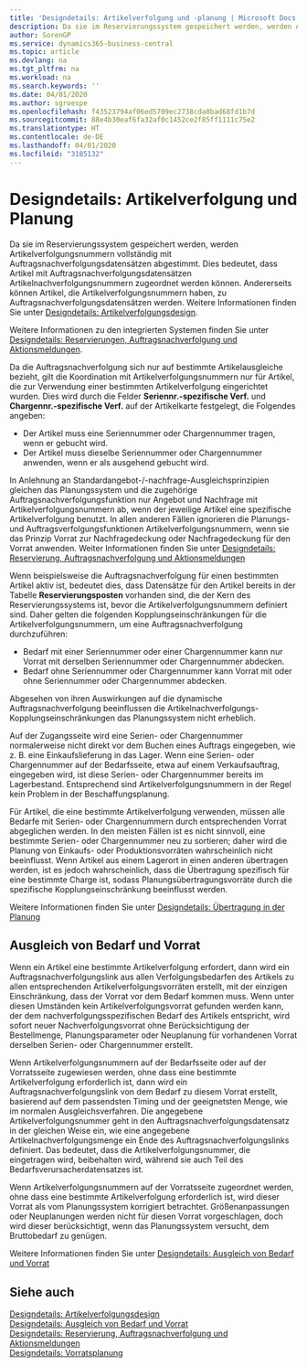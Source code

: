 ```yaml
---
title: 'Designdetails: Artikelverfolgung und -planung | Microsoft Docs'
description: Da sie im Reservierungssystem gespeichert werden, werden Artikelverfolgungsnummern vollständig mit Auftragsnachverfolgungsdatensätzen abgestimmt.
author: SorenGP
ms.service: dynamics365-business-central
ms.topic: article
ms.devlang: na
ms.tgt_pltfrm: na
ms.workload: na
ms.search.keywords: ''
ms.date: 04/01/2020
ms.author: sgroespe
ms.openlocfilehash: f43523794af06ed5709ec2738cda8bad68fd1b7d
ms.sourcegitcommit: 88e4b30eaf6fa32af0c1452ce2f85ff1111c75e2
ms.translationtype: HT
ms.contentlocale: de-DE
ms.lasthandoff: 04/01/2020
ms.locfileid: "3185132"
---
```

# <a name="design-details-item-tracking-and-planning"></a>Designdetails: Artikelverfolgung und Planung
Da sie im Reservierungssystem gespeichert werden, werden Artikelverfolgungsnummern vollständig mit Auftragsnachverfolgungsdatensätzen abgestimmt. Dies bedeutet, dass Artikel mit Auftragsnachverfolgungsdatensätzen Artikelnachverfolgungsnummern zugeordnet werden können. Andererseits können Artikel, die Artikelverfolgungsnummern haben, zu Auftragsnachverfolgungsdatensätzen werden. Weitere Informationen finden Sie unter [Designdetails: Artikelverfolgungsdesign](design-details-item-tracking-design.md).

Weitere Informationen zu den integrierten Systemen finden Sie unter [Designdetails: Reservierungen, Auftragsnachverfolgung und Aktionsmeldungen](design-details-reservation-order-tracking-and-action-messaging.md).

Da die Auftragsnachverfolgung sich nur auf bestimmte Artikelausgleiche bezieht, gilt die Koordination mit Artikelverfolgungsnummern nur für Artikel, die zur Verwendung einer bestimmten Artikelverfolgung eingerichtet wurden. Dies wird durch die Felder **Seriennr.-spezifische Verf.** und **Chargennr.-spezifische Verf.** auf der Artikelkarte festgelegt, die Folgendes angeben:

- Der Artikel muss eine Seriennummer oder Chargennummer tragen, wenn er gebucht wird.
- Der Artikel muss dieselbe Seriennummer oder Chargennummer anwenden, wenn er als ausgehend gebucht wird.

In Anlehnung an Standardangebot-/-nachfrage-Ausgleichsprinzipien gleichen das Planungssystem und die zugehörige Auftragsnachverfolgungsfunktion nur Angebot und Nachfrage mit Artikelverfolgungsnummern ab, wenn der jeweilige Artikel eine spezifische Artikelverfolgung benutzt. In allen anderen Fällen ignorieren die Planungs- und Auftragsverfolgungsfunktionen Artikelverfolgungsnummern, wenn sie das Prinzip Vorrat zur Nachfragedeckung oder Nachfragedeckung für den Vorrat anwenden. Weiter Informationen finden Sie unter [Designdetails: Reservierung, Auftragsnachverfolgung und Aktionsmeldungen](design-details-reservation-order-tracking-and-action-messaging.md)

Wenn beispielsweise die Auftragsnachverfolgung für einen bestimmten Artikel aktiv ist, bedeutet dies, dass Datensätze für den Artikel bereits in der Tabelle **Reservierungsposten** vorhanden sind, die der Kern des Reservierungssystems ist, bevor die Artikelverfolgungsnummern definiert sind. Daher gelten die folgenden Kopplungseinschränkungen für die Artikelverfolgungsnummern, um eine Auftragsnachverfolgung durchzuführen:

- Bedarf mit einer Seriennummer oder einer Chargennummer kann nur Vorrat mit derselben Seriennummer oder Chargennummer abdecken.
- Bedarf ohne Seriennummer oder Chargennummer kann Vorrat mit oder ohne Seriennummer oder Chargennummer abdecken.

Abgesehen von ihren Auswirkungen auf die dynamische Auftragsnachverfolgung beeinflussen die Artikelnachverfolgungs-Kopplungseinschränkungen das Planungssystem nicht erheblich.

Auf der Zugangsseite wird eine Serien- oder Chargennummer normalerweise nicht direkt vor dem Buchen eines Auftrags eingegeben, wie z. B. eine Einkaufslieferung in das Lager. Wenn eine Serien- oder Chargennummer auf der Bedarfsseite, etwa auf einem Verkaufsauftrag, eingegeben wird, ist diese Serien- oder Chargennummer bereits im Lagerbestand. Entsprechend sind Artikelverfolgungsnummern in der Regel kein Problem in der Beschaffungsplanung.

Für Artikel, die eine bestimmte Artikelverfolgung verwenden, müssen alle Bedarfe mit Serien- oder Chargennummern durch entsprechenden Vorrat abgeglichen werden. In den meisten Fällen ist es nicht sinnvoll, eine bestimmte Serien- oder Chargennummer neu zu sortieren; daher wird die Planung von Einkaufs- oder Produktionsvorräten wahrscheinlich nicht beeinflusst. Wenn Artikel aus einem Lagerort in einen anderen übertragen werden, ist es jedoch wahrscheinlich, dass die Übertragung spezifisch für eine bestimmte Charge ist, sodass Planungsübertragungsvorräte durch die spezifische Kopplungseinschränkung beeinflusst werden.

Weitere Informationen finden Sie unter [Designdetails: Übertragung in der Planung](design-details-transfers-in-planning.md)

## <a name="balancing-demand-and-supply"></a>Ausgleich von Bedarf und Vorrat
Wenn ein Artikel eine bestimmte Artikelverfolgung erfordert, dann wird ein Auftragsnachverfolgungslink aus allen Verfolgungsbedarfen des Artikels zu allen entsprechenden Artikelverfolgungsvorräten erstellt, mit der einzigen Einschränkung, dass der Vorrat vor dem Bedarf kommen muss. Wenn unter diesen Umständen kein Artikelverfolgungsvorrat gefunden werden kann, der dem nachverfolgungsspezifischen Bedarf des Artikels entspricht, wird sofort neuer Nachverfolgungsvorrat ohne Berücksichtigung der Bestellmenge, Planungsparameter oder Neuplanung für vorhandenen Vorrat derselben Serien- oder Chargennummer erstellt.

Wenn Artikelverfolgungsnummern auf der Bedarfsseite oder auf der Vorratsseite zugewiesen werden, ohne dass eine bestimmte Artikelverfolgung erforderlich ist, dann wird ein Auftragsnachverfolgungslink von dem Bedarf zu diesem Vorrat erstellt, basierend auf dem passendsten Timing und der geeignetsten Menge, wie im normalen Ausgleichsverfahren. Die angegebene Artikelverfolgungsnummer geht in den Auftragsnachverfolgungsdatensatz in der gleichen Weise ein, wie eine angegebene Artikelnachverfolgungsmenge ein Ende des Auftragsnachverfolgungslinks definiert. Das bedeutet, dass die Artikelverfolgungsnummer, die eingetragen wird, beibehalten wird, während sie auch Teil des Bedarfsverursacherdatensatzes ist.

Wenn Artikelverfolgungsnummern auf der Vorratsseite zugeordnet werden, ohne dass eine bestimmte Artikelverfolgung erforderlich ist, wird dieser Vorrat als vom Planungssystem korrigiert betrachtet. Größenanpassungen oder Neuplanungen werden nicht für diesen Vorrat vorgeschlagen, doch wird dieser berücksichtigt, wenn das Planungssystem versucht, dem Bruttobedarf zu genügen.

Weitere Informationen finden Sie unter [Designdetails: Ausgleich von Bedarf und Vorrat](design-details-balancing-demand-and-supply.md)  

## <a name="see-also"></a>Siehe auch  
[Designdetails: Artikelverfolgungsdesign](design-details-item-tracking-design.md)  
[Designdetails: Ausgleich von Bedarf und Vorrat](design-details-balancing-demand-and-supply.md)  
[Designdetails: Reservierung, Auftragsnachverfolgung und Aktionsmeldungen](design-details-reservation-order-tracking-and-action-messaging.md)   
[Designdetails: Vorratsplanung](design-details-supply-planning.md)  
